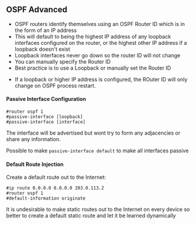 ## OSPF Advanced 

* OSPF routers identify themselves using an OSPF Router ID which is in the form of an IP address 
* This will default to being the highest IP address of any loopback interfaces configured on the router, or the highest other IP address if a loopback doesn't exist
* Loopback interfaces never go down so the router ID will not change
* You can manually specify the Router ID
* Best practice is to use a Loopback or manually set the Router ID 

- If a loopback or higher IP address is configured, the ROuter ID will only change on OSPF process restart.

#### Passive Interface Configuration

```
#router ospf 1
#passive-interface [loopback]
#passive-interface [interface]
```

The interface will be advertised but wont try to form any adjacencies or share any information.

Possible to make ```passive-interface default``` to make all interfaces passive

#### Default Route Injection

Create a default route out to the Internet:
```
#ip route 0.0.0.0 0.0.0.0 203.0.113.2
#router ospf 1
#default-information originate
```

It is undesirable to make static routes out to the Internet on every device so better to create a default static route and let it be learned dynamically

